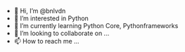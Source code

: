 - 👋 Hi, I’m @bnlvdn
- 👀 I’m interested in Python
- 🌱 I’m currently learning Python Core, Pythonframeworks
- 💞️ I’m looking to collaborate on ...
- 📫 How to reach me ...

<!---
bnlvdn/bnlvdn is a ✨ special ✨ repository because its `README.md` (this file) appears on your GitHub profile.
You can click the Preview link to take a look at your changes.
--->
